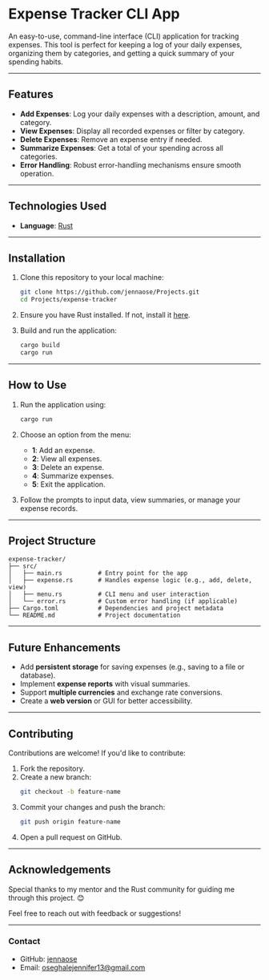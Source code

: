 # **Expense Tracker CLI App**

An easy-to-use, command-line interface (CLI) application for tracking expenses. This tool is perfect for keeping a log of your daily expenses, organizing them by categories, and getting a quick summary of your spending habits.

---

## **Features**
- **Add Expenses**: Log your daily expenses with a description, amount, and category.
- **View Expenses**: Display all recorded expenses or filter by category.
- **Delete Expenses**: Remove an expense entry if needed.
- **Summarize Expenses**: Get a total of your spending across all categories.
- **Error Handling**: Robust error-handling mechanisms ensure smooth operation.

---

## **Technologies Used**
- **Language**: [Rust](https://www.rust-lang.org/)

---

## **Installation**
1. Clone this repository to your local machine:
   ```bash
   git clone https://github.com/jennaose/Projects.git
   cd Projects/expense-tracker
   ```
2. Ensure you have Rust installed. If not, install it [here](https://www.rust-lang.org/tools/install).

3. Build and run the application:
   ```bash
   cargo build
   cargo run
   ```

---

## **How to Use**
1. Run the application using:
   ```bash
   cargo run
   ```
2. Choose an option from the menu:
   - **1**: Add an expense.
   - **2**: View all expenses.
   - **3**: Delete an expense.
   - **4**: Summarize expenses.
   - **5**: Exit the application.

3. Follow the prompts to input data, view summaries, or manage your expense records.

---

## **Project Structure**
```
expense-tracker/
├── src/
│   ├── main.rs          # Entry point for the app
│   ├── expense.rs       # Handles expense logic (e.g., add, delete, view)
│   ├── menu.rs          # CLI menu and user interaction
│   └── error.rs         # Custom error handling (if applicable)
├── Cargo.toml           # Dependencies and project metadata
└── README.md            # Project documentation
```

---

## **Future Enhancements**
- Add **persistent storage** for saving expenses (e.g., saving to a file or database).
- Implement **expense reports** with visual summaries.
- Support **multiple currencies** and exchange rate conversions.
- Create a **web version** or GUI for better accessibility.

---

## **Contributing**
Contributions are welcome! If you'd like to contribute:
1. Fork the repository.
2. Create a new branch:
   ```bash
   git checkout -b feature-name
   ```
3. Commit your changes and push the branch:
   ```bash
   git push origin feature-name
   ```
4. Open a pull request on GitHub.

---


## **Acknowledgements**
Special thanks to my mentor and the Rust community for guiding me through this project. 😊

Feel free to reach out with feedback or suggestions! 

---

### **Contact**
- GitHub: [jennaose](https://github.com/jennaose)
- Email: oseghalejennifer13@gmail.com
